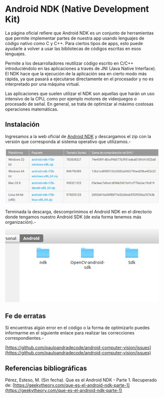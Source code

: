 Android NDK (Native Development Kit)
===

La página oficial refiere que Android NDK es un conjunto de herramientas que permite implementar partes de nuestra app usando lenguajes de código nativo como C y C++. Para ciertos tipos de apps, esto puede ayudarle a volver a usar las bibliotecas de códigos escritas en esos lenguajes.

Permite a los desarrolladores reutilizar código escrito en C/C++ introduciéndolo en las aplicaciones a través de JNI (Java Native Interface). El NDK hace que la ejecución de la aplicación sea en cierto modo más rápida, ya que pasará a ejecutarse directamente en el procesador y no es interpretado por una máquina virtual.

Las aplicaciones que suelen utilizar el NDK son aquellas que harán un uso intensivo de la CPU, como por ejemplo motores de videojuegos o procesado de señal. En general, se trata de optimizar al máximo costosas operaciones matemáticas.

## Instalación

Ingresamos a la web oficial de [Android NDK](https://developer.android.com/ndk/downloads/index.html?hl=es-419) y descargamos el zip con la versión que corresponda al sistema operativo que utilizamos.-

![versiones de SDK](https://raw.githubusercontent.com/pauloandradecode/android-computer-vision/master/images/ndk-version.png)

Terminada la descarga, descomprimimos el Android NDK en el directorio donde tengamos nuestro Android SDK (de esta forma tenemos más organización).-

![versiones de SDK](https://raw.githubusercontent.com/pauloandradecode/android-computer-vision/master/images/directorio-sdk.png)

## Fe de erratas

Si encuentras algún error en el código o la forma de optimizarlo puedes informarme en el siguiente enlace para realizar las correcciones correspondientes.-

[https://github.com/pauloandradecode/android-computer-vision/issues](https://github.com/pauloandradecode/android-computer-vision/issues)

## Referencias bibliográficas

Pérez, Esteso, M. (Sin fecha). Que es el Android NDK - Parte 1. Recuperado de: [https://geekytheory.com/que-es-el-android-ndk-parte-1](https://geekytheory.com/que-es-el-android-ndk-parte-1)